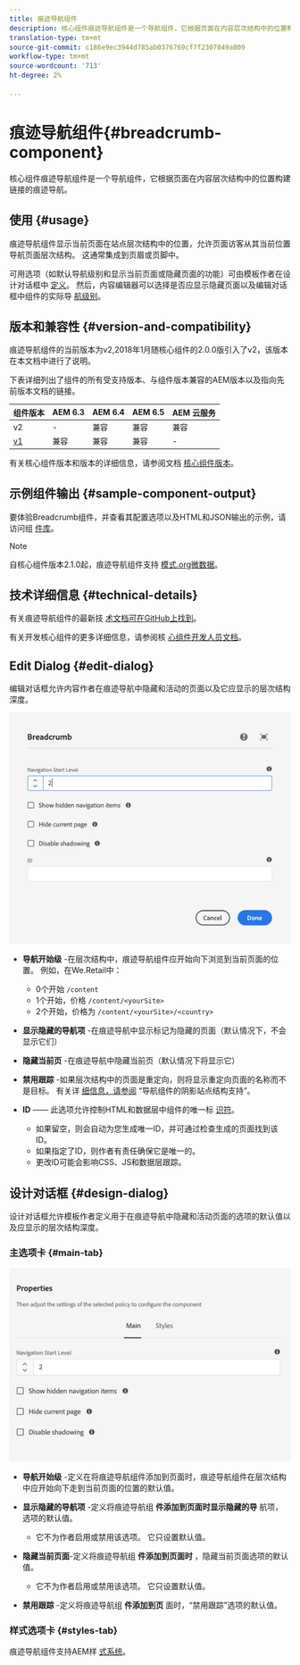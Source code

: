 ```yaml
---
title: 痕迹导航组件
description: 核心组件痕迹导航组件是一个导航组件，它根据页面在内容层次结构中的位置构建链接的痕迹导航。
translation-type: tm+mt
source-git-commit: c186e9ec3944d785ab0376769cf7f2307049a809
workflow-type: tm+mt
source-wordcount: '713'
ht-degree: 2%

---
```



# 痕迹导航组件{#breadcrumb-component}

核心组件痕迹导航组件是一个导航组件，它根据页面在内容层次结构中的位置构建链接的痕迹导航。

## 使用 {#usage}

痕迹导航组件显示当前页面在站点层次结构中的位置，允许页面访客从其当前位置导航页面层次结构。 这通常集成到页眉或页脚中。

可用选项（如默认导航级别和显示当前页面或隐藏页面的功能）可由模板作者在设计对话框中 [定义](#design-dialog)。 然后，内容编辑器可以选择是否应显示隐藏页面以及编辑对话框中组件的实际导 [航级别](#edit-dialog)。

## 版本和兼容性 {#version-and-compatibility}

痕迹导航组件的当前版本为v2,2018年1月随核心组件的2.0.0版引入了v2，该版本在本文档中进行了说明。

下表详细列出了组件的所有受支持版本、与组件版本兼容的AEM版本以及指向先前版本文档的链接。

| 组件版本 | AEM 6.3 | AEM 6.4 | AEM 6.5 | AEM 云服务 |
|--- |--- |--- |--- |---|
| v2 | - | 兼容 | 兼容 | 兼容 |
| [v1](v1/breadcrumb-v1.md) | 兼容 | 兼容 | 兼容 | - |

有关核心组件版本和版本的详细信息，请参阅文档 [核心组件版本](/help/versions.md)。

## 示例组件输出 {#sample-component-output}

要体验Breadcrumb组件，并查看其配置选项以及HTML和JSON输出的示例，请访问组 [件库](https://adobe.com/go/aem_cmp_library_breadcrumb)。

>[!NOTE]
>
>自核心组件版本2.1.0起，痕迹导航组件支持 [模式.org微数据](https://schema.org/BreadcrumbList)。

## 技术详细信息 {#technical-details}

有关痕迹导航组件的最新技 [术文档可在GitHub上找到](https://adobe.com/go/aem_cmp_tech_breadcrumb_v2)。

有关开发核心组件的更多详细信息，请参阅核 [心组件开发人员文档](/help/developing/overview.md)。

## Edit Dialog {#edit-dialog}

编辑对话框允许内容作者在痕迹导航中隐藏和活动的页面以及它应显示的层次结构深度。

![痕迹导航组件编辑对话框](/help/assets/breadcrumb-edit.png)

* **导航开始级** -在层次结构中，痕迹导航组件应开始向下浏览到当前页面的位置。 例如，在We.Retail中：

   * 0个开始 `/content`
   * 1个开始，价格 `/content/<yourSite>`
   * 2个开始，价格为 `/content/<yourSite>/<country>`

* **显示隐藏的导航项** -在痕迹导航中显示标记为隐藏的页面（默认情况下，不会显示它们）
* **隐藏当前页** -在痕迹导航中隐藏当前页（默认情况下将显示它）
* **禁用跟踪** -如果层次结构中的页面是重定向，则将显示重定向页面的名称而不是目标。 有关详 [细信息，请参阅](navigation.md#shadow-structure) “导航组件的阴影站点结构支持”。
* **ID** —— 此选项允许控制HTML和数据层中组件的唯一标 [识符](/help/developing/data-layer/overview.md)。
   * 如果留空，则会自动为您生成唯一ID，并可通过检查生成的页面找到该ID。
   * 如果指定了ID，则作者有责任确保它是唯一的。
   * 更改ID可能会影响CSS、JS和数据层跟踪。

## 设计对话框 {#design-dialog}

设计对话框允许模板作者定义用于在痕迹导航中隐藏和活动页面的选项的默认值以及应显示的层次结构深度。

### 主选项卡 {#main-tab}

![](/help/assets/breadcrumb-design.png)

* **导航开始级** -定义在将痕迹导航组件添加到页面时，痕迹导航组件在层次结构中应开始向下走到当前页面的位置的默认值。
* **显示隐藏的导航项** -定义将痕迹导航组 **件添加到页面时显示隐藏的导** 航项，选项的默认值。

   * 它不为作者启用或禁用该选项。 它只设置默认值。

* **隐藏当前页面**-定义将痕迹导航组 **件添加到页面时** ，隐藏当前页面选项的默认值。

   * 它不为作者启用或禁用该选项。 它只设置默认值。

* **禁用跟踪** -定义将痕迹导航组 **件添加到页** 面时，“禁用跟踪”选项的默认值。

### 样式选项卡 {#styles-tab}

痕迹导航组件支持AEM样 [式系统](/help/get-started/authoring.md#component-styling)。
